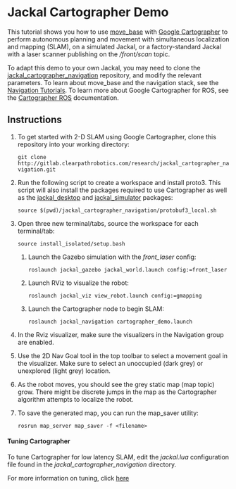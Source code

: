 # Jackal Cartographer Demo

This tutorial shows you how to use [move_base](http://wiki.ros.org/move_base) with [Google Cartographer](https://github.com/googlecartographer) to perform autonomous planning and movement with simultaneous localization and mapping (SLAM), on a simulated Jackal, or a factory-standard Jackal with a laser scanner publishing on the */front/scan* topic.

To adapt this demo to your own Jackal, you may need to clone the [jackal_cartographer_navigation](http://gitlab.clearpathrobotics.com/research/jackal_cartographer_navigation.git) repository, and modify the relevant parameters. To learn about move_base and the navigation stack, see the [Navigation Tutorials](http://wiki.ros.org/navigation/Tutorials). To learn more about Google Cartographer for ROS, see the [Cartographer ROS](https://google-cartographer-ros.readthedocs.io/en/latest/) documentation.

## Instructions

1. To get started with 2-D SLAM using Google Cartographer, clone this repository into your working directory:

   `git clone http://gitlab.clearpathrobotics.com/research/jackal_cartographer_navigation.git`

2. Run the following script to create a workspace and install proto3. This script will also install the packages required to use Cartographer as well as the [jackal_desktop](https://github.com/jackal/jackal_desktop) and [jackal_simulator](https://github.com/jackal/jackal_simulator) packages:

   `source $(pwd)/jackal_cartographer_navigation/protobuf3_local.sh`

3. Open three new terminal/tabs, source the workspace for each terminal/tab:

   `source install_isolated/setup.bash`

    1. Launch the Gazebo simulation with the *front_laser* config:

       `roslaunch jackal_gazebo jackal_world.launch config:=front_laser`

    2. Launch RViz to visualize the robot:

       `roslaunch jackal_viz view_robot.launch config:=gmapping`

    3. Launch the Cartographer node to begin SLAM:

       `roslaunch jackal_navigation cartographer_demo.launch`

4. In the Rviz visualizer, make sure the visualizers in the Navigation group are enabled.

5. Use the 2D Nav Goal tool in the top toolbar to select a movement goal in the visualizer. Make sure to select an unoccupied (dark grey) or unexplored (light grey) location.

6. As the robot moves, you should see the grey static map (map topic) grow. There might be discrete jumps in the map as the Cartographer algorithm attempts to localize the robot.

7. To save the generated map, you can run the map_saver utility:

   `rosrun map_server map_saver -f <filename>`

#### Tuning Cartographer

To tune Cartographer for low latency SLAM, edit the *jackal.lua* configuration file found in the *jackal_cartographer_navigation* directory.

For more information on tuning, click [here](http://google-cartographer-ros.readthedocs.io/en/latest/tuning.html)
